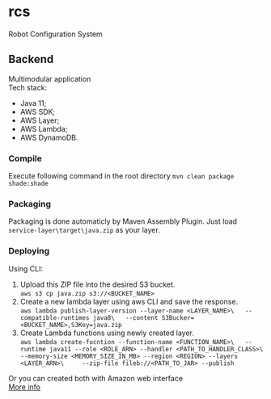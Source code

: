 # rcs
Robot Configuration System

## Backend
Multimodular application  
Tech stack:  
* Java 11;
* AWS SDK;
* AWS Layer;
* AWS Lambda;
* AWS DynamoDB.
### Compile
Execute following command in the root directory
`mvn clean package shade:shade`
### Packaging
Packaging is done automaticly by Maven Assembly Plugin. Just load `service-layer\target\java.zip` as your layer.
### Deploying
Using CLI:
1. Upload this ZIP file into the desired S3 bucket.  
`aws s3 cp java.zip s3://<BUCKET_NAME>`
2. Create a new lambda layer using aws CLI and save the response.  
`aws lambda publish-layer-version --layer-name <LAYER_NAME>\  
--compatible-runtimes java8\  
--content S3Bucker=<BUCKET_NAME>,S3Key=java.zip`  
3. Create Lambda functions using newly created layer.  
`aws lambda create-fucntion --function-name <FUNCTION_NAME>\  
--runtime java11 --role <ROLE_ARN> --handler <PATH_TO_HANDLER_CLASS>\  
--memory-size <MEMORY_SIZE_IN_MB> --region <REGION> --layers <LAYER_ARN>\    
--zip-file fileb://<PATH_TO_JAR> --publish`  

Or you can created both with Amazon web interface  
[More info](https://docs.aws.amazon.com/lambda/latest/dg/configuration-layers.html)
